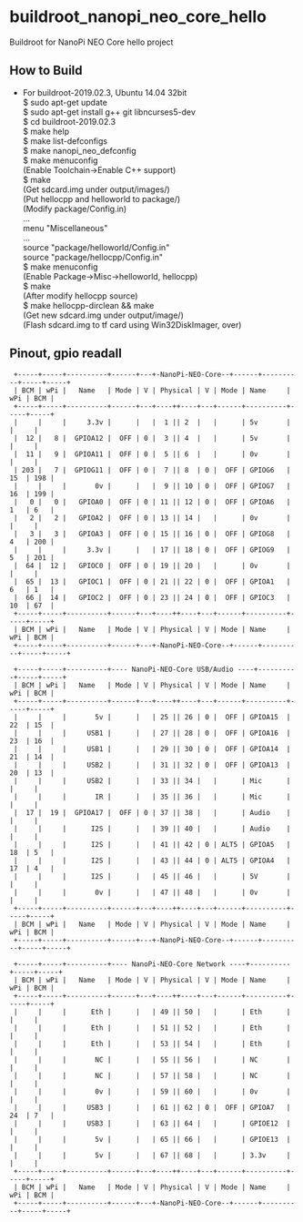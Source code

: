 # buildroot_nanopi_neo_core_hello
Buildroot for NanoPi NEO Core hello project

## How to Build  
* For buildroot-2019.02.3, Ubuntu 14.04 32bit     
$ sudo apt-get update  
$ sudo apt-get install g++ git libncurses5-dev    
$ cd buildroot-2019.02.3    
$ make help  
$ make list-defconfigs    
$ make nanopi_neo_defconfig  
$ make menuconfig  
(Enable Toolchain->Enable C++ support)  
$ make  
(Get sdcard.img under output/images/)  
(Put hellocpp and helloworld to package/)  
(Modify package/Config.in)  
...  
menu "Miscellaneous"  
...  
source "package/helloworld/Config.in"  
source "package/hellocpp/Config.in"  
$ make menuconfig  
(Enable Package->Misc->helloworld, hellocpp)  
$ make  
(After modify hellocpp source)  
$ make hellocpp-dirclean && make  
(Get new sdcard.img under output/image/)  
(Flash sdcard.img to tf card using Win32DiskImager, over)  

## Pinout, gpio readall  
```  
 +-----+-----+----------+------+---+-NanoPi-NEO-Core--+------+----------+-----+-----+
 | BCM | wPi |   Name   | Mode | V | Physical | V | Mode | Name     | wPi | BCM |
 +-----+-----+----------+------+---+----++----+---+------+----------+-----+-----+
 |     |     |     3.3v |      |   |  1 || 2  |   |      | 5v       |     |     |
 |  12 |   8 |  GPIOA12 |  OFF | 0 |  3 || 4  |   |      | 5v       |     |     |
 |  11 |   9 |  GPIOA11 |  OFF | 0 |  5 || 6  |   |      | 0v       |     |     |
 | 203 |   7 |  GPIOG11 |  OFF | 0 |  7 || 8  | 0 |  OFF | GPIOG6   | 15  | 198 |
 |     |     |       0v |      |   |  9 || 10 | 0 |  OFF | GPIOG7   | 16  | 199 |
 |   0 |   0 |   GPIOA0 |  OFF | 0 | 11 || 12 | 0 |  OFF | GPIOA6   | 1   | 6   |
 |   2 |   2 |   GPIOA2 |  OFF | 0 | 13 || 14 |   |      | 0v       |     |     |
 |   3 |   3 |   GPIOA3 |  OFF | 0 | 15 || 16 | 0 |  OFF | GPIOG8   | 4   | 200 |
 |     |     |     3.3v |      |   | 17 || 18 | 0 |  OFF | GPIOG9   | 5   | 201 |
 |  64 |  12 |   GPIOC0 |  OFF | 0 | 19 || 20 |   |      | 0v       |     |     |
 |  65 |  13 |   GPIOC1 |  OFF | 0 | 21 || 22 | 0 |  OFF | GPIOA1   | 6   | 1   |
 |  66 |  14 |   GPIOC2 |  OFF | 0 | 23 || 24 | 0 |  OFF | GPIOC3   | 10  | 67  |
 +-----+-----+----------+------+---+----++----+---+------+----------+-----+-----+
 | BCM | wPi |   Name   | Mode | V | Physical | V | Mode | Name     | wPi | BCM |
 +-----+-----+----------+------+---+-NanoPi-NEO-Core--+------+----------+-----+-----+

 +-----+-----+----------+---- NanoPi-NEO-Core USB/Audio ----+----------+-----+-----+
 | BCM | wPi |   Name   | Mode | V | Physical | V | Mode | Name     | wPi | BCM |
 +-----+-----+----------+------+---+----++----+---+------+----------+-----+-----+
 |     |     |       5v |      |   | 25 || 26 | 0 |  OFF | GPIOA15  | 22  | 15  |
 |     |     |     USB1 |      |   | 27 || 28 | 0 |  OFF | GPIOA16  | 23  | 16  |
 |     |     |     USB1 |      |   | 29 || 30 | 0 |  OFF | GPIOA14  | 21  | 14  |
 |     |     |     USB2 |      |   | 31 || 32 | 0 |  OFF | GPIOA13  | 20  | 13  |
 |     |     |     USB2 |      |   | 33 || 34 |   |      | Mic      |     |     |
 |     |     |       IR |      |   | 35 || 36 |   |      | Mic      |     |     |
 |  17 |  19 |  GPIOA17 |  OFF | 0 | 37 || 38 |   |      | Audio    |     |     |
 |     |     |      I2S |      |   | 39 || 40 |   |      | Audio    |     |     |
 |     |     |      I2S |      |   | 41 || 42 | 0 | ALT5 | GPIOA5   | 18  | 5   |
 |     |     |      I2S |      |   | 43 || 44 | 0 | ALT5 | GPIOA4   | 17  | 4   |
 |     |     |      I2S |      |   | 45 || 46 |   |      | 5V       |     |     |
 |     |     |       0v |      |   | 47 || 48 |   |      | 0v       |     |     |
 +-----+-----+----------+------+---+----++----+---+------+----------+-----+-----+
 | BCM | wPi |   Name   | Mode | V | Physical | V | Mode | Name     | wPi | BCM |
 +-----+-----+----------+------+---+-NanoPi-NEO-Core--+------+----------+-----+-----+

 +-----+-----+----------+---- NanoPi-NEO-Core Network ----+----------+-----+-----+
 | BCM | wPi |   Name   | Mode | V | Physical | V | Mode | Name     | wPi | BCM |
 +-----+-----+----------+------+---+----++----+---+------+----------+-----+-----+
 |     |     |      Eth |      |   | 49 || 50 |   |      | Eth      |     |     |
 |     |     |      Eth |      |   | 51 || 52 |   |      | Eth      |     |     |
 |     |     |      Eth |      |   | 53 || 54 |   |      | Eth      |     |     |
 |     |     |       NC |      |   | 55 || 56 |   |      | NC       |     |     |
 |     |     |       NC |      |   | 57 || 58 |   |      | NC       |     |     |
 |     |     |       0v |      |   | 59 || 60 |   |      | 0v       |     |     |
 |     |     |     USB3 |      |   | 61 || 62 | 0 |  OFF | GPIOA7   | 24  | 7   |
 |     |     |     USB3 |      |   | 63 || 64 |   |      | GPIOE12  |     |     |
 |     |     |       5v |      |   | 65 || 66 |   |      | GPIOE13  |     |     |
 |     |     |       5v |      |   | 67 || 68 |   |      | 3.3v     |     |     |
 +-----+-----+----------+------+---+----++----+---+------+----------+-----+-----+
 | BCM | wPi |   Name   | Mode | V | Physical | V | Mode | Name     | wPi | BCM |
 +-----+-----+----------+------+---+-NanoPi-NEO-Core--+------+----------+-----+-----+
```  
